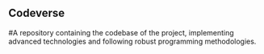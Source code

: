 ## Codeverse
#A repository containing the codebase of the project, implementing advanced technologies and following robust programming methodologies.
  
              
                  
              
   
